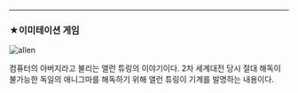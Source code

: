 ---
### ★이미테이션 게임
![allen](https://lh3.googleusercontent.com/bb6jvN4zOT3aT-VObJt3h_sSvIMNB_0fl4gX_iR7zVFEFs84FDTsKtb73AcPkexhDvSKhxJgzrqq4sU=w929-h932)
  
컴퓨터의 아버지라고 불리는 앨런 튜링의 이야기이다. 2차 세계대전 당시 절대 해독이 불가능한 독일의 애니그마를 해독하기 위해 앨런 튜링이 기계를 발명하는 내용이다. 
